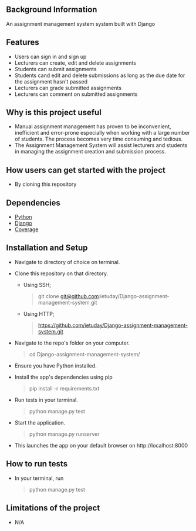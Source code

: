 ## Background Information

An assignment management system system built with Django

## Features

- Users can sign in and sign up
- Lecturers can create, edit and delete assignments
- Students can submit assignments
- Students cand edit and delete submissions as long as the due date for the assignment hasn't passed
- Lecturers can grade submitted assignments
- Lecturers can comment on submitted assignments

## Why is this project useful

- Manual assignment management has proven to be inconvenient, inefficient and error-prone especially when working with a large number of students. The process becomes very time consuming and tedious.
- The Assignment Management System will assist lecturers and students in managing the assignment creation and submission process.

## How users can get started with the project

- By cloning this repository

## Dependencies

- [Python](https://www.python.org/)
- [Django](https://www.djangoproject.com/) 
- [Coverage](https://coverage.readthedocs.io/en/coverage-4.4.2/)


## Installation and Setup

- Navigate to directory of choice on terminal.
- Clone this repository on that directory.

   - Using SSH;

     > git clone git@github.com:ietuday/Django-assignment-management-system.git
   - Using HTTP;

     > https://github.com/ietuday/Django-assignment-management-system.git
- Navigate  to the repo's folder on your computer.

     > cd Django-assignment-management-system/

- Ensure you have Python installed.
- Install the app's dependencies using pip
 
     > pip install -r requirements.txt

- Run tests in your terminal.

     > python manage.py test

- Start the application.

     > python manage.py runserver

- This launches the app on your default browser on http://localhost:8000

## How to run tests

- In your terminal, run 
   > python manage.py test

## Limitations of the project

- N/A
